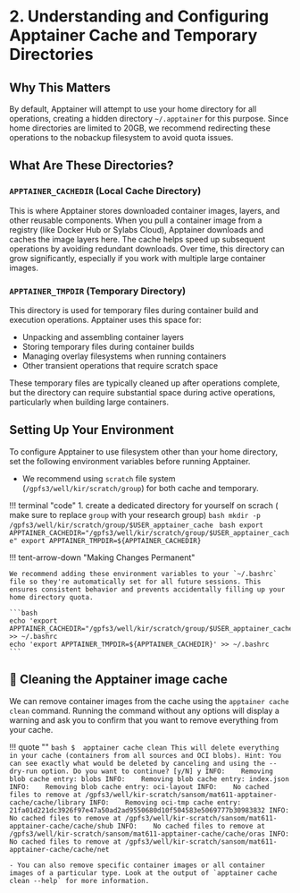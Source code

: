 # 2. Understanding and Configuring Apptainer Cache and Temporary Directories

## Why This Matters
By default, Apptainer will attempt to use your home directory for all operations, creating a hidden directory `~/.apptainer` for this purpose. Since home directories are limited to 20GB, we recommend redirecting these operations to the nobackup filesystem to avoid quota issues.


## What Are These Directories?

### `APPTAINER_CACHEDIR` (Local Cache Directory)

This is where Apptainer stores downloaded container images, layers, and other reusable components. When you pull a container image from a registry (like Docker Hub or Sylabs Cloud), Apptainer downloads and caches the image layers here. The cache helps speed up subsequent operations by avoiding redundant downloads. Over time, this directory can grow significantly, especially if you work with multiple large container images.

### `APPTAINER_TMPDIR` (Temporary Directory)
This directory is used for temporary files during container build and execution operations. Apptainer uses this space for:

- Unpacking and assembling container layers
- Storing temporary files during container builds
- Managing overlay filesystems when running containers
- Other transient operations that require scratch space

These temporary files are typically cleaned up after operations complete, but the directory can require substantial space during active operations, particularly when building large containers.

## Setting Up Your Environment


To configure Apptainer to use  filesystem other than your home directory, set the following environment variables before running Apptainer.

* We recommend using `scratch` file system (`/gpfs3/well/kir/scratch/group`) for both cache and temporary. 

!!! terminal "code"
    1. create a dedicated directory for yourself on scrach ( make sure to replace `group` with your research group)
    ```bash
    mkdir -p /gpfs3/well/kir/scratch/group/$USER_apptainer_cache
    ```
    ```bash
    export APPTAINER_CACHEDIR="/gpfs3/well/kir/scratch/group/$USER_apptainer_cache"
    export APPTAINER_TMPDIR=${APPTAINER_CACHEDIR}
    ```

!!! tent-arrow-down "Making Changes Permanent"

    We recommend adding these environment variables to your `~/.bashrc` file so they're automatically set for all future sessions. This ensures consistent behavior and prevents accidentally filling up your home directory quota.

    ```bash
    echo 'export APPTAINER_CACHEDIR="/gpfs3/well/kir/scratch/group/$USER_apptainer_cache"' >> ~/.bashrc
    echo 'export APPTAINER_TMPDIR=${APPTAINER_CACHEDIR}' >> ~/.bashrc
    ```

## 🧹 Cleaning the Apptainer image cache

We can remove container images from the cache using the `apptainer cache clean` command. Running the command without any options will display a warning and ask you to confirm that you want to remove everything from your cache.

!!! quote ""
    ```bash
    $  apptainer cache clean
    This will delete everything in your cache (containers from all sources and OCI blobs).
    Hint: You can see exactly what would be deleted by canceling and using the --dry-run option.
    Do you want to continue? [y/N] y
    INFO:    Removing blob cache entry: blobs
    INFO:    Removing blob cache entry: index.json
    INFO:    Removing blob cache entry: oci-layout
    INFO:    No cached files to remove at /gpfs3/well/kir-scratch/sansom/mat611-apptainer-cache/cache/library
    INFO:    Removing oci-tmp cache entry: 21fa01d221dc3926f97e47a50ad2ad9550680d10f504583e5069777b30983832
    INFO:    No cached files to remove at /gpfs3/well/kir-scratch/sansom/mat611-apptainer-cache/cache/shub
    INFO:    No cached files to remove at /gpfs3/well/kir-scratch/sansom/mat611-apptainer-cache/cache/oras
    INFO:    No cached files to remove at /gpfs3/well/kir-scratch/sansom/mat611-apptainer-cache/cache/net
    ```

    - You can also remove specific container images or all container images of a particular type. Look at the output of `apptainer cache clean --help` for more information.
